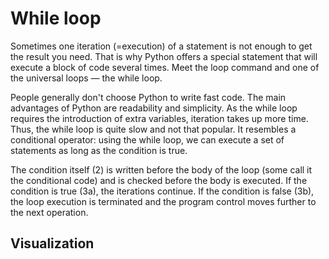 # While loop
Sometimes one iteration (=execution) of a statement is not enough to get the result you need. That is why Python offers a special statement that will execute a block of code several times. Meet the loop command and one of the universal loops — the while loop.

People generally don't choose Python to write fast code. The main advantages of Python are readability and simplicity. As the while loop requires the introduction of extra variables, iteration takes up more time. Thus, the while loop is quite slow and not that popular. It resembles a conditional operator: using the while loop, we can execute a set of statements as long as the condition is true.

The condition itself (2) is written before the body of the loop (some call it the conditional code) and is checked before the body is executed. If the condition is true (3a), the iterations continue. If the condition is false (3b), the loop execution is terminated and the program control moves further to the next operation.
## Visualization
